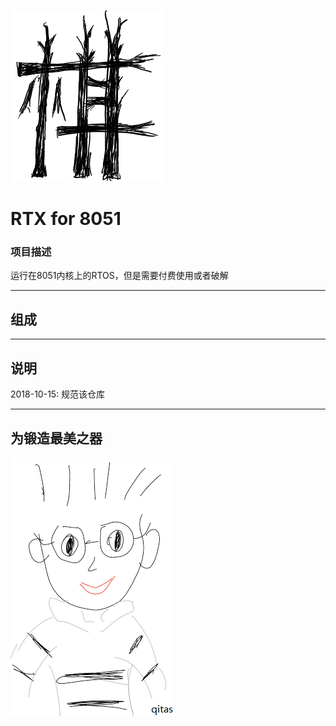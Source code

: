 ﻿[![sites](qitas/Qi.png)](http://www.qitas.cn)

# RTX for 8051

### 项目描述

运行在8051内核上的RTOS，但是需要付费使用或者破解

---

## 组成



---
## 说明

2018-10-15: 规范该仓库

---
## 为锻造最美之器
[![sites](qitas/qitas.png)](http://www.qitas.cn)
